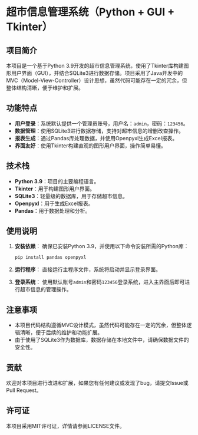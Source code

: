 # 超市信息管理系统（Python + GUI + Tkinter）

## 项目简介

本项目是一个基于Python 3.9开发的超市信息管理系统，使用了Tkinter库构建图形用户界面（GUI），并结合SQLite3进行数据存储。项目采用了Java开发中的MVC（Model-View-Controller）设计思想，虽然代码可能存在一定的冗余，但整体结构清晰，便于维护和扩展。

## 功能特点

- **用户登录**：系统默认提供一个管理员账号，用户名：`admin`，密码：`123456`。
- **数据管理**：使用SQLite3进行数据存储，支持对超市信息的增删改查操作。
- **报表生成**：通过Pandas库处理数据，并使用Openpyxl生成Excel报表。
- **界面友好**：使用Tkinter构建直观的图形用户界面，操作简单易懂。

## 技术栈

- **Python 3.9**：项目的主要编程语言。
- **Tkinter**：用于构建图形用户界面。
- **SQLite3**：轻量级的数据库，用于存储超市信息。
- **Openpyxl**：用于生成Excel报表。
- **Pandas**：用于数据处理和分析。

## 使用说明

1. **安装依赖**：
   确保已安装Python 3.9，并使用以下命令安装所需的Python库：
   ```bash
   pip install pandas openpyxl
   ```

2. **运行程序**：
   直接运行主程序文件，系统将启动并显示登录界面。

3. **登录系统**：
   使用默认账号`admin`和密码`123456`登录系统，进入主界面后即可进行超市信息的管理操作。

## 注意事项

- 本项目代码结构遵循MVC设计模式，虽然代码可能存在一定的冗余，但整体逻辑清晰，便于后续的维护和功能扩展。
- 由于使用了SQLite3作为数据库，数据存储在本地文件中，请确保数据文件的安全性。

## 贡献

欢迎对本项目进行改进和扩展，如果您有任何建议或发现了bug，请提交Issue或Pull Request。

## 许可证

本项目采用MIT许可证，详情请参阅LICENSE文件。
